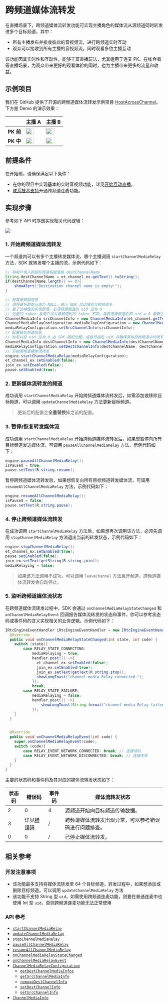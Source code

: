 # 跨频道媒体流转发

在直播场景下，跨频道媒体流转发功能可实现主播角色的媒体流从源频道同时转发进多个目标频道，其中：

- 所有主播发布并接收彼此的音视频流，进行跨频道实时互动
- 观众可以接收到所有主播的音视频流，同时观看多位主播互动

该功能因其实时性和互动性，能够丰富直播玩法，尤其适用于连麦 PK、在线合唱等直播场景，为观众带来更好的观看体验的同时，也为主播带来更多的流量和收益。


## 示例项目

我们在 GitHub 提供了开源的跨频道媒体流转发示例项目 [HostAcrossChannel](https://github.com/AgoraIO/API-Examples/blob/main/Android/APIExample/app/src/main/java/io/agora/api/example/examples/advanced/HostAcrossChannel.java)。下方是 Demo 的演示效果：

| | 主播 A | 主播 B |
|:----|:--------|:------------|
| **PK 前** | <img src="https://web-cdn.agora.io/docs-files/1672803590199" width="70%"/> | <img src="https://web-cdn.agora.io/docs-files/1672803643613" width="75%"/> |
| **PK 中** | <img src="https://web-cdn.agora.io/docs-files/1672803622116" width="70%"/> | <img src="https://web-cdn.agora.io/docs-files/1672803662758" width="75%"/> |


## 前提条件

在开始前，请确保满足以下条件：

- 在你的项目中实现基本的实时音视频功能，详见[开始互动直播](./start_live_android_ng)。
- <a href="https://agora-ticket.agora.io/">联系技术支持</a>开通跨频道连麦功能。


## 实现步骤

参考如下 API 时序图实现相关代码逻辑：

![](https://web-cdn.agora.io/docs-files/1672716202109)

### 1. 开始跨频道媒体流转发

一个频道内可以有多个主播转发媒体流，哪个主播调用 `startChannelMediaRelay` 方法，SDK 就转发哪个主播的流，示例代码如下：

```java
// 将用户填入的目标频道名赋值给 destChannelName
String destChannelName = et_channel_ex.getText().toString();
if(destChannelName.length() == 0){
    showAlert("Destination channel name is empty!");
}

// 配置源频道信息
// 源频道名的默认值为 NULL，表示 SDK 自动填充当前频道名
// 基于该特性的实现原理，必须将源频道的 uid 设为 0
// 这里的 token 与用户加入源频道时的 token 不同，需要用源频道名和 uid = 0 重新生成
ChannelMediaInfo srcChannelInfo = new ChannelMediaInfo(et_channel.getText().toString(), null, myUid);
ChannelMediaRelayConfiguration mediaRelayConfiguration = new ChannelMediaRelayConfiguration();
mediaRelayConfiguration.setSrcChannelInfo(srcChannelInfo);
// 配置目标频道信息
// 你可以将 uid 设为 0 由 SDK 随机分配，或自行指定 uid 并确保其与目标频道中的所有 uid 不同
ChannelMediaInfo destChannelInfo = new ChannelMediaInfo(destChannelName, null, myUid);
mediaRelayConfiguration.setDestChannelInfo(destChannelName, destChannelInfo);
// 开始跨频道媒体流转发
engine.startChannelMediaRelay(mediaRelayConfiguration);
et_channel_ex.setEnabled(false);
join_ex.setEnabled(false);
pause.setEnabled(true);
```


### 2. 更新媒体流转发的频道

成功调用 `startChannelMediaRelay` 开始跨频道媒体流转发后，如需添加或移除目标频道，可以调用 `updateChannelMediaRelay` 方法更新目标频道。

> 更新后的配置会**全量替换**掉之前的配置。


### 3. 暂停/恢复转发媒体流

成功调用 `startChannelMediaRelay` 开始跨频道媒体流转发后，如果想暂停向所有目标频道发送媒体流，可调用 `pauseAllChannelMediaRelay` 方法，示例代码如下：

```java
engine.pauseAllChannelMediaRelay();
isPaused = true;
pause.setText(R.string.resume);
```

暂停跨频道媒体流转发后，如果想恢复向所有目标频道转发媒体流，可调用 `resumeAllChannelMediaRelay` 方法，示例代码如下：

```java
engine.resumeAllChannelMediaRelay();
isPaused = false;
pause.setText(R.string.pause);
```


### 4. 停止跨频道媒体流转发

在成功调用 `startChannelMediaRelay` 方法后，如果想再次调用该方法，必须先调用 `stopChannelMediaRelay` 方法退出当前的转发状态，示例代码如下：

```java
engine.stopChannelMediaRelay();
et_channel_ex.setEnabled(true);
pause.setEnabled(false);
join_ex.setText(getString(R.string.join));
mediaRelaying = false;
```

> 如果该方法调用不成功，可以调用 `leaveChannel` 方法离开频道，跨频道媒体流转发会自动停止。


### 5. 监听跨频道媒体流状态

在跨频道媒体流转发过程中，SDK 会通过 `onChannelMediaRelayStateChanged` 和 `onChannelMediaRelayEvent` 回调报告媒体流转发的状态和事件，你可以参考状态码或事件码的含义实现相关的业务逻辑。示例代码如下：

```java
IRtcEngineEventHandler iRtcEngineEventHandler = new IRtcEngineEventHandler(){
  @Override
  public void onChannelMediaRelayStateChanged(int state, int code) {
    switch (state){
        case RELAY_STATE_CONNECTING:
            mediaRelaying = true;
            handler.post(() ->{
              et_channel_ex.setEnabled(false);
              join_ex.setEnabled(true);
              join_ex.setText(getText(R.string.stop));
              showLongToast("channel media Relay connected.");
            });
            break;
        case RELAY_STATE_FAILURE:
            mediaRelaying = false;
            handler.post(() ->{
                showLongToast(String.format("channel media Relay failed at error code: %d", code));
            });
    }
  }


  @Override
  public void onChannelMediaRelayEvent(int code) {
    super.onChannelMediaRelayEvent(code);
    switch (code){
        case RELAY_EVENT_NETWORK_CONNECTED: break; // 连接成功
        case RELAY_EVENT_NETWORK_DISCONNECTED: break; // 连接失败
    }
  }
}
```

主要的状态码和事件码及其对应的媒体流转发状态如下：

| 状态码 | 错误码 | 事件码 | 媒体流转发状态 |
| ------- | ------ | ------ | ------------- |
| 2 | 0 | 4 | 源频道开始向目标频道传输数据。  |
| 3 | 详见[错误码](./API%20Reference/java_ng/API/toc_stream_management.html#callback_irtcengineeventhandler_onchannelmediarelaystatechanged) | /  | 跨频道媒体流转发出现异常，可以参考错误码进行问题排查。  |
| 0 | 0 | /  | 已停止媒体流转发。  |


## 相关参考

### 开发注意事项

- 该功能最多支持将媒体流转发至 64 个目标频道，转发过程中，如果想添加或删除目标频道，可以调用 `updateChannelMediaRelay` 方法
- 该功能不支持 String 型 `uid`，如需使用跨频道连麦功能，则要在普通连麦中也使用 Int 型 `uid`，否则跨频道连麦功能无法正常使用

### API 参考

- [`startChannelMediaRelay`](./API%20Reference/java_ng/API/toc_stream_management.html#api_irtcengine_startchannelmediarelay)
- [`updateChannelMediaRelay`](./API%20Reference/java_ng/API/toc_stream_management.html#api_irtcengine_updatechannelmediarelay)
- [`stopChannelMediaRelay`](./API%20Reference/java_ng/API/toc_stream_management.html#api_irtcengine_stopchannelmediarelay)
- [`pauseAllChannelMediaRelay`](./API%20Reference/java_ng/API/toc_stream_management.html#api_irtcengine_pauseallchannelmediarelay)
- [`resumeAllChannelMediaRelay`](./API%20Reference/java_ng/API/toc_stream_management.html#api_irtcengine_resumeallchannelmediarelay)
- [`onChannelMediaRelayStateChanged`](./API%20Reference/java_ng/API/toc_stream_management.html#callback_irtcengineeventhandler_onchannelmediarelaystatechanged)
- [`onChannelMediaRelayEvent`](./API%20Reference/java_ng/API/toc_stream_management.html#callback_irtcengineeventhandler_onchannelmediarelayevent)
- [`ChannelMediaRelayConfiguration`](./API%20Reference/java_ng/API/class_channelmediarelayconfiguration.html)
  - [`getDestChannelMediaInfos`](./API%20Reference/java_ng/API/api_channelmediarelayconfiguration_getdestchannelmediainfos.html)
  - [`getSrcChannelMediaInfo`](./API%20Reference/java_ng/API/api_channelmediarelayconfiguration_getsrcchannelmediainfo.html)
  - [`removeDestChannelInfo`](./API%20Reference/java_ng/API/api_channelmediarelayconfiguration_removedestchannelinfo.html)
  - [`setDestChannelInfo`](./API%20Reference/java_ng/API/api_channelmediarelayconfiguration_setdestchannelinfo.html)
  - [`setSrcChannelInfo`](./API%20Reference/java_ng/API/api_channelmediarelayconfiguration_setsrcchannelinfo.html)
- [`ChannelMediaInfo`](./API%20Reference/java_ng/API/class_channelmediainfo.html)